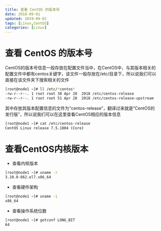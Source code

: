 ```yaml
---
title: 查看 CentOS 的版本号
date: 2018-09-01
updated: 2019-09-01
tags: [Linux,CentOS]
categories: [Linux]
---
```


# 查看 CentOS 的版本号

CentOS的版本号信息一般存放在配置文件当中，在CentOS中，与其版本相关的配置文件中都有centos关键字，该文件一般存放在/etc/目录下，所以说我们可以直接在该文件夹下搜索相关的文件

<!-- more -->

```bash
[root@node1 ~]# ll /etc/*centos*
-rw-r--r--. 1 root root 38 Apr 28  2018 /etc/centos-release
-rw-r--r--. 1 root root 51 Apr 28  2018 /etc/centos-release-upstream
```
其中存放其版本配置信息的文件为“centos-release”，翻译过来就是“CentOS的发行版”，所以说我们可以在这里查看CentOS相应的版本信息

```bash
[root@node1 ~]# cat /etc/centos-release
CentOS Linux release 7.5.1804 (Core)
```
# 查看CentOS内核版本

* 查看内核版本
```bash
[root@node1 ~]# uname -r
3.10.0-862.el7.x86_64
```
* 查看硬件架构
```bash
[root@node1 ~]# uname -i
x86_64
```
* 查看操作系统位数
```bash
[root@node1 ~]# getconf LONG_BIT
64
```

